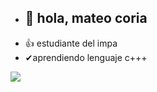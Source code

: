 * <h2>👋 hola, mateo coria
* 👍 estudiante del impa
* ✔aprendiendo lenguaje c+++

  

![](https://github.com/mateocoria02/momo/blob/main/bloggif_6231360dc0539.gif)
